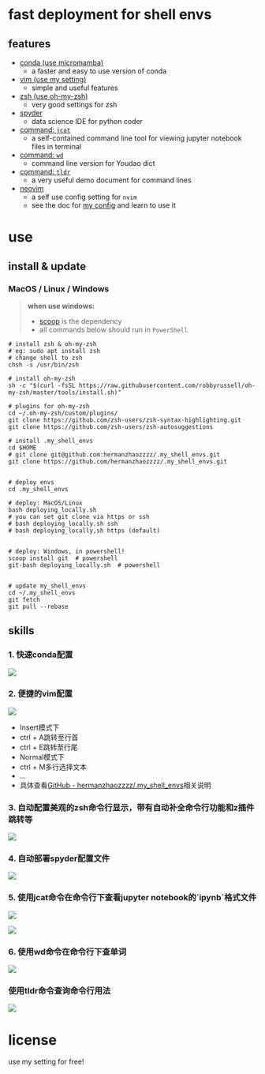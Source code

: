 # fast deployment for shell envs
## features
- [conda (use micromamba)](https://github.com/mamba-org/mamba)
  - a faster and easy to use version of conda
- [vim (use my setting)](https://github.com/hermanzhaozzzz/vim-for-coding)
  - simple and useful features
- [zsh (use oh-my-zsh)](https://github.com/ohmyzsh/ohmyzsh)
  - very good settings for zsh
- [spyder](https://github.com/spyder-ide/spyder)
  - data science IDE for python coder
- [command: `jcat`](https://github.com/zhifanzhu/jcat)
  - a self-contained command line tool for viewing jupyter notebook files in terminal
- [command: `wd`](https://github.com/ChestnutHeng/Wudao-dict)
  - command line version for Youdao dict
- [command: `tldr`](https://github.com/tldr-pages/tldr-python-client)
    - a very useful demo document for command lines
- [neovim](https://github.com/neovim/neovim)
    - a self use config setting for `nvim`
    - see the doc for [my config](tools/nvim/README.md) and learn to use it


# use
## install \& update
### MacOS / Linux / Windows
> **when use windows:**
> - [scoop](https://scoop.sh/) is the dependency
> - all commands below should run in `PowerShell`

```shell
# install zsh & oh-my-zsh
# eg: sudo apt install zsh
# change shell to zsh
chsh -s /usr/bin/zsh

# install oh-my-zsh
sh -c "$(curl -fsSL https://raw.githubusercontent.com/robbyrussell/oh-my-zsh/master/tools/install.sh)"

# plugins for oh-my-zsh
cd ~/.oh-my-zsh/custom/plugins/
git clone https://github.com/zsh-users/zsh-syntax-highlighting.git
git clone https://github.com/zsh-users/zsh-autosuggestions

# install .my_shell_envs
cd $HOME
# git clone git@github.com:hermanzhaozzzz/.my_shell_envs.git
git clone https://github.com/hermanzhaozzzz/.my_shell_envs.git


# deploy envs
cd .my_shell_envs

# deploy: MacOS/Linux
bash deploying_locally.sh
# you can set git clone via https or ssh
# bash deploying_locally.sh ssh
# bash deploying_locally,sh https (default)


# deploy: Windows, in powershell!
scoop install git  # powershell
git-bash deploying_locally.sh  # powershell


# update my_shell_envs
cd ~/.my_shell_envs
git fetch
git pull --rebase
```
## skills

### 1\. 快速conda配置

![](https://pic3.zhimg.com/v2-9b990548c624931878c88dbc65154bea_b.jpg)

### 2\. 便捷的vim配置

![](https://pic4.zhimg.com/v2-9587f7dca82dc9b6e700b661e96207db_b.jpg)

*   Insert模式下
*   ctrl + A跳转至行首
*   ctrl + E跳转至行尾
*   Normal模式下
*   ctrl + M多行选择文本
*   ...
*   具体查看[GitHub - hermanzhaozzzz/.my\_shell\_envs](https://link.zhihu.com/?target=https%3A//github.com/hermanzhaozzzz/.my_shell_envs)相关说明  
  
  
  

### 3\. 自动配置美观的zsh命令行显示，带有自动补全命令行功能和z插件跳转等

![](https://pic2.zhimg.com/v2-1d5b7cade272ec46c293bf80353d36e5_b.jpg)

### 4\. 自动部署spyder配置文件

![](https://pic2.zhimg.com/v2-1d477136ea9fbc3e42295d153924b6fd_b.jpg)

### 5\. 使用jcat命令在命令行下查看jupyter notebook的\`ipynb\`格式文件

![](https://pic1.zhimg.com/v2-cc31145bcbe6d57e78dbf90db7b78f10_b.jpg)

![](https://pic4.zhimg.com/v2-42f94f107405490e83cef241d413ca97_b.jpg)

### 6\. 使用wd命令在命令行下查单词

![](https://pic1.zhimg.com/v2-4941f3b7b7c83780d50bcfb36b6dbad8_b.jpg)

### 使用tldr命令查询命令行用法

![](http://_pic.zhaohuanan.cc:7777/images/2023/11/14/20231114212028333f22f9bb5d513e.png)

# license
use my setting for free!
